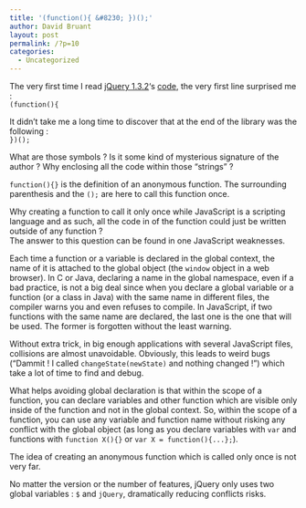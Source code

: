 ```yaml
---
title: '(function(){ &#8230; })();'
author: David Bruant
layout: post
permalink: /?p=10
categories:
  - Uncategorized
---
```

The very first time I read [jQuery 1.3.2][1]&#8216;s [code][2], the very first line surprised me :  
`(function(){`

It didn&#8217;t take me a long time to discover that at the end of the library was the following :  
`})();`

What are those symbols ? Is it some kind of mysterious signature of the author ? Why enclosing all the code within those &#8220;strings&#8221; ?

`function(){}` is the definition of an anonymous function. The surrounding parenthesis and the `();` are here to call this function once.

Why creating a function to call it only once while JavaScript is a scripting language and as such, all the code in of the function could just be written outside of any function ?  
The answer to this question can be found in one JavaScript weaknesses.

Each time a function or a variable is declared in the global context, the name of it is attached to the global object (the `window` object in a web browser). In C or Java, declaring a name in the global namespace, even if a bad practice, is not a big deal since when you declare a global variable or a function (or a class in Java) with the same name in different files, the compiler warns you and even refuses to compile. In JavaScript, if two functions with the same name are declared, the last one is the one that will be used. The former is forgotten without the least warning.

Without extra trick, in big enough applications with several JavaScript files, collisions are almost unavoidable. Obviously, this leads to weird bugs (&#8220;Dammit ! I called `changeState(newState)` and nothing changed !&#8221;) which take a lot of time to find and debug.

What helps avoiding global declaration is that within the scope of a function, you can declare variables and other function which are visible only inside of the function and not in the global context. So, within the scope of a function, you can use any variable and function name without risking any conflict with the global object (as long as you declare variables with `var` and functions with `function X(){}` or `var X = function(){...};`).

The idea of creating an anonymous function which is called only once is not very far.

No matter the version or the number of features, jQuery only uses two global variables : `$` and `jQuery`, dramatically reducing conflicts risks.

 [1]: http://jquery.com/
 [2]: http://code.jquery.com/jquery-1.3.2.js